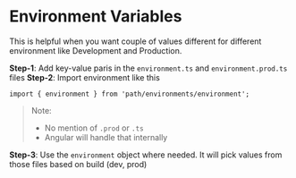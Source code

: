 # Environment Variables

This is helpful when you want couple of values different for different environment like Development and Production.

**Step-1**: Add key-value paris in the `environment.ts` and `environment.prod.ts` files
**Step-2**: Import environment like this

```
import { environment } from 'path/environments/environment';
```

> Note:
>
> - No mention of `.prod` or `.ts`
> - Angular will handle that internally

**Step-3**: Use the `environment` object where needed. It will pick values from those files based on build (dev, prod)
